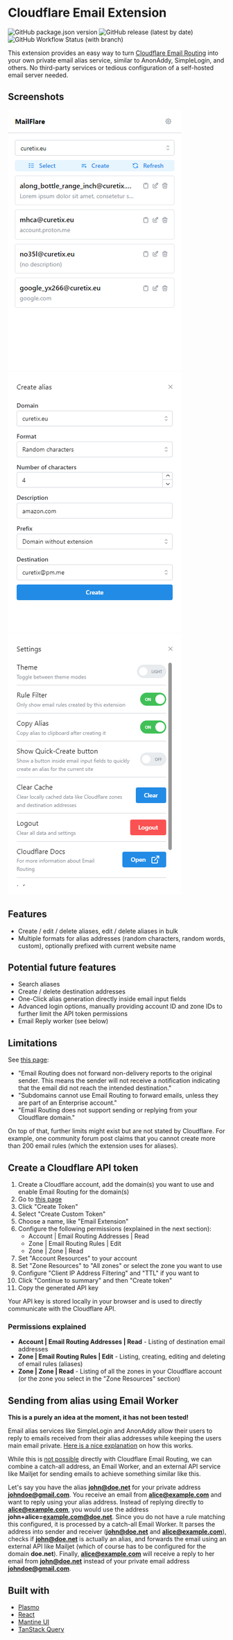 # Cloudflare Email Extension

![GitHub package.json version](https://img.shields.io/github/package-json/v/curetix/mailflare-extension?label=package.json)
![GitHub release (latest by date)](https://img.shields.io/github/v/release/curetix/mailflare-extension)
![GitHub Workflow Status (with branch)](https://img.shields.io/github/actions/workflow/status/curetix/mailflare-extension/build.yml?branch=main)

This extension provides an easy way to turn [Cloudflare Email Routing](https://developers.cloudflare.com/email-routing/)
into your own private email alias service, similar to AnonAddy, SimpleLogin, and others.
No third-party services or tedious configuration of a self-hosted email server needed.


## Screenshots

![Alias List](./assets/screen_aliases.png)
![Create Alias](./assets/screen_create_alias.png)
![Settings](./assets/screen_settings.png)

## Features

- Create / edit / delete aliases, edit / delete aliases in bulk
- Multiple formats for alias addresses (random characters, random words, custom), optionally prefixed with current website name


## Potential future features

- Search aliases
- Create / delete destination addresses
- One-Click alias generation directly inside email input fields
- Advanced login options, manually providing account ID and zone IDs to further limit the API token permissions
- Email Reply worker (see below)


## Limitations

See [this page](https://developers.cloudflare.com/email-routing/known-limitations):

- "Email Routing does not forward non-delivery reports to the original sender. This means the sender will not receive a notification indicating that the email did not reach the intended destination."
- "Subdomains cannot use Email Routing to forward emails, unless they are part of an Enterprise account."
- "Email Routing does not support sending or replying from your Cloudflare domain."

On top of that, further limits might exist but are not stated by Cloudflare.
For example, one community forum post claims that you cannot create more than 200 email rules
(which the extension uses for aliases).


## Create a Cloudflare API token

1. Create a Cloudflare account, add the domain(s) you want to use and enable Email Routing for the domain(s)
2. Go to [this page](https://dash.cloudflare.com/profile/api-tokens)
3. Click "Create Token"
4. Select "Create Custom Token"
5. Choose a name, like "Email Extension"
6. Configure the following permissions (explained in the next section):
    - Account | Email Routing Addresses | Read
    - Zone | Email Routing Rules | Edit
    - Zone | Zone | Read
7. Set "Account Resources" to your account
8. Set "Zone Resources" to "All zones" or select the zone you want to use
9. Configure "Client IP Address Filtering" and "TTL" if you want to
10. Click "Continue to summary" and then "Create token"
11. Copy the generated API key

Your API key is stored locally in your browser and is used to directly communicate with the Cloudflare API.


### Permissions explained

* **Account | Email Routing Addresses | Read** - Listing of destination email addresses
* **Zone | Email Routing Rules | Edit** - Listing, creating, editing and deleting of email rules (aliases)
* **Zone | Zone | Read** - Listing of all the zones in your Cloudflare account (or the zone you select in the "Zone Resources" section)


## Sending from alias using Email Worker

**This is a purely an idea at the moment, it has not been tested!**

Email alias services like SimpleLogin and AnonAddy allow their users to reply to emails received from their alias addresses while keeping the users main email private.
[Here is a nice explanation](https://anonaddy.com/help/replying-to-email-using-an-alias/) on how this works.

While this is [not possible](https://developers.cloudflare.com/email-routing/known-limitations/#sending-or-replying-to-an-email-from-your-cloudflare-domain) directly with Cloudflare Email Routing,
we can combine a catch-all address, an Email Worker, and an external API service like Mailjet for sending emails to achieve something similar like this.

Let's say you have the alias **john@doe.net** for your private address **johndoe@gmail.com**. You receive an email from **alice@example.com** and want to reply using your alias address.
Instead of replying directly to **alice@example.com**, you would use the address **john+alice=example.com@doe.net**.
Since you do not have a rule matching this configured, it is processed by a catch-all Email Worker. It parses the address into sender and receiver (**john@doe.net** and **alice@example.com**),
checks if **john@doe.net** is actually an alias, and forwards the email using an external API like Mailjet (which of course has to be configured for the domain **doe.net**).
Finally, **alice@example.com** will receive a reply to her email from **john@doe.net** instead of your private email address **johndoe@gmail.com**.


## Built with

* [Plasmo](https://github.com/PlasmoHQ/plasmo)
* [React](https://github.com/facebook/react)
* [Mantine UI](https://github.com/mantinedev/mantine)
* [TanStack Query](https://github.com/TanStack/query)
